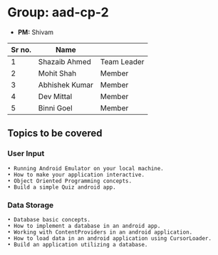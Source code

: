 # Group: aad-cp-2

* **PM:** Shivam

|Sr no.|Name||
|-|-|-|
|1|Shazaib Ahmed| Team Leader|
|2|Mohit Shah|Member|
|3|Abhishek Kumar|Member|
|4|Dev Mittal|Member|
|5|Binni Goel|Member|

## Topics to be covered

### User Input
    • Running Android Emulator on your local machine.
    • How to make your application interactive.
    • Object Oriented Programming concepts.
    • Build a simple Quiz android app. 
    
### Data Storage
    • Database basic concepts.
    • How to implement a database in an android app.
    • Working with ContentProviders in an android application.
    • How to load data in an android application using CursorLoader.
    • Build an application utilizing a database.

